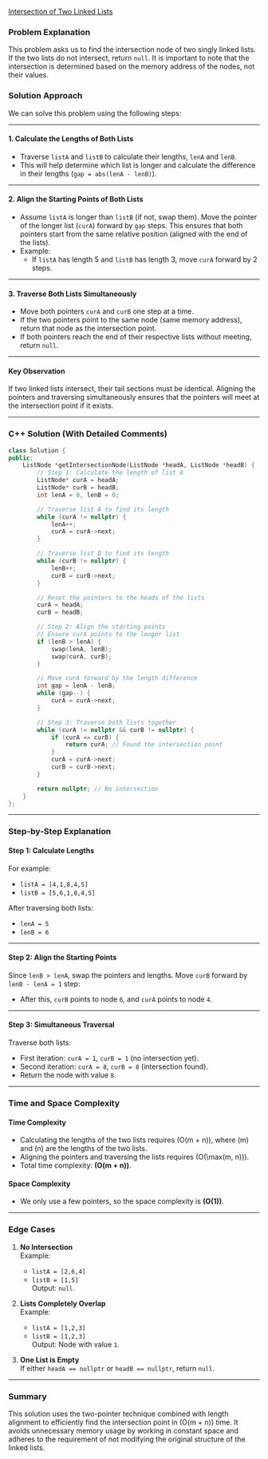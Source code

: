 [Intersection of Two Linked Lists](https://leetcode.com/problems/intersection-of-two-linked-lists/description/)

### Problem Explanation
This problem asks us to find the intersection node of two singly linked lists. If the two lists do not intersect, return `null`. It is important to note that the intersection is determined based on the memory address of the nodes, not their values.

### Solution Approach
We can solve this problem using the following steps:

---

#### 1. **Calculate the Lengths of Both Lists**
   - Traverse `listA` and `listB` to calculate their lengths, `lenA` and `lenB`.
   - This will help determine which list is longer and calculate the difference in their lengths (`gap = abs(lenA - lenB)`).

---

#### 2. **Align the Starting Points of Both Lists**
   - Assume `listA` is longer than `listB` (if not, swap them). Move the pointer of the longer list (`curA`) forward by `gap` steps. This ensures that both pointers start from the same relative position (aligned with the end of the lists).
   - Example:
     - If `listA` has length 5 and `listB` has length 3, move `curA` forward by 2 steps.

---

#### 3. **Traverse Both Lists Simultaneously**
   - Move both pointers `curA` and `curB` one step at a time.
   - If the two pointers point to the same node (same memory address), return that node as the intersection point.
   - If both pointers reach the end of their respective lists without meeting, return `null`.

---

#### Key Observation
If two linked lists intersect, their tail sections must be identical. Aligning the pointers and traversing simultaneously ensures that the pointers will meet at the intersection point if it exists.

---

### C++ Solution (With Detailed Comments)

```cpp
class Solution {
public:
    ListNode *getIntersectionNode(ListNode *headA, ListNode *headB) {
        // Step 1: Calculate the length of list A
        ListNode* curA = headA;
        ListNode* curB = headB;
        int lenA = 0, lenB = 0;

        // Traverse list A to find its length
        while (curA != nullptr) {
            lenA++;
            curA = curA->next;
        }

        // Traverse list B to find its length
        while (curB != nullptr) {
            lenB++;
            curB = curB->next;
        }

        // Reset the pointers to the heads of the lists
        curA = headA;
        curB = headB;

        // Step 2: Align the starting points
        // Ensure curA points to the longer list
        if (lenB > lenA) {
            swap(lenA, lenB);
            swap(curA, curB);
        }

        // Move curA forward by the length difference
        int gap = lenA - lenB;
        while (gap--) {
            curA = curA->next;
        }

        // Step 3: Traverse both lists together
        while (curA != nullptr && curB != nullptr) {
            if (curA == curB) {
                return curA; // Found the intersection point
            }
            curA = curA->next;
            curB = curB->next;
        }

        return nullptr; // No intersection
    }
};
```

---

### Step-by-Step Explanation

#### Step 1: Calculate Lengths
For example:
- `listA = [4,1,8,4,5]`
- `listB = [5,6,1,8,4,5]`

After traversing both lists:
- `lenA = 5`
- `lenB = 6`

---

#### Step 2: Align the Starting Points
Since `lenB > lenA`, swap the pointers and lengths. Move `curB` forward by `lenB - lenA = 1` step:
- After this, `curB` points to node `6`, and `curA` points to node `4`.

---

#### Step 3: Simultaneous Traversal
Traverse both lists:
- First iteration: `curA = 1`, `curB = 1` (no intersection yet).
- Second iteration: `curA = 8`, `curB = 8` (intersection found).
- Return the node with value `8`.

---

### Time and Space Complexity

#### Time Complexity
- Calculating the lengths of the two lists requires \(O(m + n)\), where \(m\) and \(n\) are the lengths of the two lists.
- Aligning the pointers and traversing the lists requires \(O(\max(m, n))\).
- Total time complexity: **\(O(m + n)\)**.

#### Space Complexity
- We only use a few pointers, so the space complexity is **\(O(1)\)**.

---

### Edge Cases
1. **No Intersection**  
   Example:  
   - `listA = [2,6,4]`
   - `listB = [1,5]`  
   Output: `null`.

2. **Lists Completely Overlap**  
   Example:  
   - `listA = [1,2,3]`
   - `listB = [1,2,3]`  
   Output: Node with value `1`.

3. **One List is Empty**  
   If either `headA == nullptr` or `headB == nullptr`, return `null`.

---

### Summary
This solution uses the two-pointer technique combined with length alignment to efficiently find the intersection point in \(O(m + n)\) time. It avoids unnecessary memory usage by working in constant space and adheres to the requirement of not modifying the original structure of the linked lists.